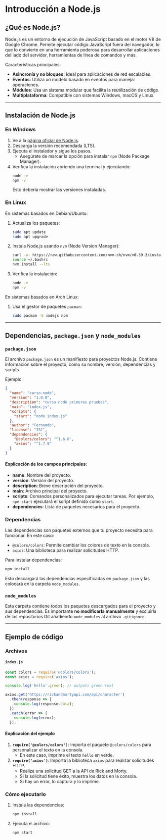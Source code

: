 # Introducción a Node.js

## ¿Qué es Node.js?
Node.js es un entorno de ejecución de JavaScript basado en el motor V8 de Google Chrome. Permite ejecutar código JavaScript fuera del navegador, lo que lo convierte en una herramienta poderosa para desarrollar aplicaciones del lado del servidor, herramientas de línea de comandos y más.

Características principales:
- **Asincronía y no bloqueo**: Ideal para aplicaciones de red escalables.
- **Eventos**: Utiliza un modelo basado en eventos para manejar operaciones.
- **Módulos**: Usa un sistema modular que facilita la reutilización de código.
- **Multiplataforma**: Compatible con sistemas Windows, macOS y Linux.

---

## Instalación de Node.js

### En Windows
1. Ve a la [página oficial de Node.js](https://nodejs.org).
2. Descarga la versión recomendada (LTS).
3. Ejecuta el instalador y sigue los pasos.
   - Asegúrate de marcar la opción para instalar `npm` (Node Package Manager).
4. Verifica la instalación abriendo una terminal y ejecutando:
   ```bash
   node -v
   npm -v
   ```
   Esto debería mostrar las versiones instaladas.

### En Linux
En sistemas basados en Debian/Ubuntu:
1. Actualiza los paquetes:
   ```bash
   sudo apt update
   sudo apt upgrade
   ```
2. Instala Node.js usando `nvm` (Node Version Manager):
   ```bash
   curl -o- https://raw.githubusercontent.com/nvm-sh/nvm/v0.39.3/install.sh | bash
   source ~/.bashrc
   nvm install --lts
   ```
3. Verifica la instalación:
   ```bash
   node -v
   npm -v
   ```

En sistemas basados en Arch Linux:
1. Usa el gestor de paquetes `pacman`:
   ```bash
   sudo pacman -S nodejs npm
   ```

---

## Dependencias, `package.json` y `node_modules`

### `package.json`
El archivo `package.json` es un manifiesto para proyectos Node.js. Contiene información sobre el proyecto, como su nombre, versión, dependencias y scripts.

Ejemplo:
```json
{
  "name": "curso-node",
  "version": "1.0.0",
  "description": "curso node primeras pruebas",
  "main": "index.js",
  "scripts": {
    "start": "node index.js"
  },
  "author": "Fernando",
  "license": "ISC",
  "dependencies": {
    "@colors/colors": "^1.6.0",
    "axios": "^1.7.9"
  }
}
```

#### Explicación de los campos principales:
- **name**: Nombre del proyecto.
- **version**: Versión del proyecto.
- **description**: Breve descripción del proyecto.
- **main**: Archivo principal del proyecto.
- **scripts**: Comandos personalizados para ejecutar tareas. Por ejemplo, `npm start` ejecutará el script definido como `start`.
- **dependencies**: Lista de paquetes necesarios para el proyecto.

### Dependencias
Las dependencias son paquetes externos que tu proyecto necesita para funcionar. En este caso:
- `@colors/colors`: Permite cambiar los colores de texto en la consola.
- `axios`: Una biblioteca para realizar solicitudes HTTP.

Para instalar dependencias:
```bash
npm install
```
Esto descargará las dependencias especificadas en `package.json` y las colocará en la carpeta `node_modules`.

### `node_modules`
Esta carpeta contiene todos los paquetes descargados para el proyecto y sus dependencias. Es importante **no modificarla manualmente** y excluirla de los repositorios Git añadiendo `node_modules` al archivo `.gitignore`.

---

## Ejemplo de código

### Archivos
#### `index.js`
```javascript
const colors = require('@colors/colors');
const axios = require('axios');

console.log('hello'.green); // outputs green text

axios.get('https://rickandmortyapi.com/api/character')
  .then(response => {
    console.log(response.data);
  })
  .catch(error => {
    console.log(error);
  });
```

#### Explicación del ejemplo
1. **`require('@colors/colors')`**: Importa el paquete `@colors/colors` para personalizar el texto en la consola.
   - En este caso, imprime el texto `hello` en verde.
2. **`require('axios')`**: Importa la biblioteca `axios` para realizar solicitudes HTTP.
   - Realiza una solicitud GET a la API de Rick and Morty.
   - Si la solicitud tiene éxito, muestra los datos en la consola.
   - Si hay un error, lo captura y lo imprime.

### Cómo ejecutarlo
1. Instala las dependencias:
   ```bash
   npm install
   ```
2. Ejecuta el archivo:
   ```bash
   npm start
   ```

